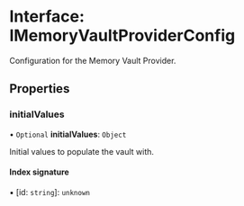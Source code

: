 # Interface: IMemoryVaultProviderConfig

Configuration for the Memory Vault Provider.

## Properties

### initialValues

• `Optional` **initialValues**: `Object`

Initial values to populate the vault with.

#### Index signature

▪ [id: `string`]: `unknown`
